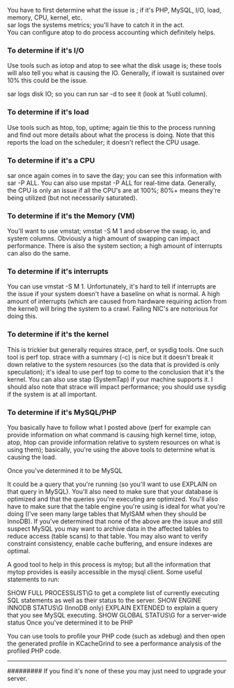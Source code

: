 You have to first determine what the issue is ; if it's PHP, MySQL, I/O, load, memory, CPU, kernel, etc.  
sar logs the systems metrics; you'll have to catch it in the act.  
You can configure atop to do process accounting which definitely helps.  

### To determine if it's I/O

Use tools such as iotop and atop to see what the disk usage is; these tools will also tell you what is causing the IO. Generally, if iowait is sustained over 10% this could be the issue.

sar logs disk IO; so you can run sar -d to see it (look at %util column).

### To determine if it's load

Use tools such as htop, top, uptime; again tie this to the process running and find out more details about what the process is doing. Note that this reports the load on the scheduler; it doesn't reflect the CPU usage.

### To determine if it's a CPU

sar once again comes in to save the day; you can see this information with sar -P ALL. You can also use mpstat -P ALL for real-time data. Generally, the CPU is only an issue if all the CPU's are at 100%; 80%+ means they're being utilized (but not necessarily saturated).

### To determine if it's the Memory (VM)

You'll want to use vmstat; vmstat -S M 1 and observe the swap, io, and system columns. Obviously a high amount of swapping can impact performance. There is also the system section; a high amount of interrupts can also do the same.

### To determine if it's interrupts

You can use vmstat -S M 1. Unfortunately, it's hard to tell if interrupts are the issue if your system doesn't have a baseline on what is normal. A high amount of interrupts (which are caused from hardware requiring action from the kernel) will bring the system to a crawl. Failing NIC's are notorious for doing this.

### To determine if it's the kernel

This is trickier but generally requires strace, perf, or sysdig tools. One such tool is perf top. strace with a summary (-c) is nice but it doesn't break it down relative to the system resources (so the data that is provided is only speculation); it's ideal to use perf top to come to the conclusion that it's the kernel. You can also use stap (SystemTap) if your machine supports it. I should also note that  strace will impact performance; you should use sysdig if the system is at all important.

### To determine if it's MySQL/PHP

You basically have to follow what I posted above (perf for example can provide information on what command is causing high kernel time, iotop, atop, htop can provide information relative to system resources on what is using them); basically, you're using the above tools to determine what is causing the load.

Once you've determined it to be MySQL

It could be a query that you're running (so you'll want to use EXPLAIN on that query in MySQL). You'll also need to make sure that your database is optimized and that the queries you're executing are optimized. You'll also have to make sure that the table engine you're using is ideal for what you're doing (I've seen many large tables that MyISAM when they should be InnoDB). If you've determined that none of the above are the issue and still suspect MySQL you may want to archive data in the affected tables to reduce access (table scans) to that table. You may also want to verify constraint consistency, enable cache buffering, and ensure indexes are optimal.

A good tool to help in this process is mytop; but all the information that mytop provides is easily accessible in the mysql client. Some useful statements to run:

SHOW FULL PROCESSLIST\G to get a complete list of currently executing SQL statements as well as their status to the server.
SHOW ENGINE INNODB STATUS\G (InnoDB only)
EXPLAIN EXTENDED <QUERY> to explain a query that you see MySQL executing.
SHOW GLOBAL STATUS\G for a server-wide status
Once you've determined it to be PHP

You can use tools to profile your PHP code (such as xdebug) and then open the generated profile in KCacheGrind to see a performance analysis of the profiled PHP code.

---
######### If you find it's none of these you may just need to upgrade your server.
